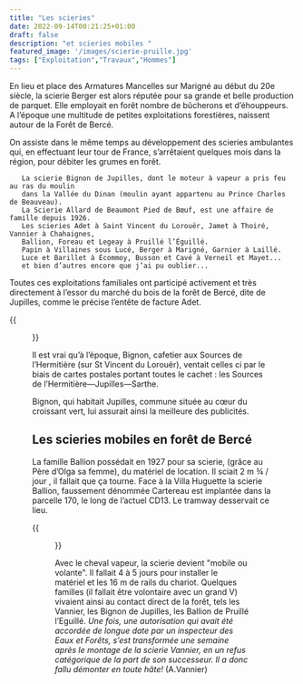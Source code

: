 ```yaml
---
title: "Les scieries"
date: 2022-09-14T00:21:25+01:00
draft: false
description: "et scieries mobiles "
featured_image: '/images/scierie-pruille.jpg'
tags: ["Exploitation","Travaux","Hommes"]
---
```


En lieu et place des Armatures Mancelles sur Marigné au début du 20e siècle, 
la scierie Berger est alors réputée pour sa grande et belle production de parquet.
Elle employait en forêt nombre de bûcherons et d’éhouppeurs.
A l’époque une multitude de petites exploitations forestières, naissent autour 
de la Forêt de Bercé.

On assiste dans le même temps au développement des scieries ambulantes qui, 
en effectuant leur tour de France, s’arrêtaient quelques mois dans la région,
pour débiter les grumes en forêt. 

       La scierie Bignon de Jupilles, dont le moteur à vapeur a pris feu au ras du moulin
       dans la Vallée du Dinan (moulin ayant appartenu au Prince Charles de Beauveau).
       La Scierie Allard de Beaumont Pied de Bœuf, est une affaire de famille depuis 1926.
       Les scieries Adet à Saint Vincent du Lorouër, Jamet à Thoiré, Vannier à Chahaignes,
       Ballion, Foreau et Legeay à Pruillé l’Éguillé.
       Papin à Villaines sous Lucé, Berger à Marigné, Garnier à Laillé.
       Luce et Barillet à Écommoy, Busson et Cavé à Verneil et Mayet...
       et bien d’autres encore que j’ai pu oublier...

Toutes ces exploitations familiales ont participé activement et très directement à l’essor du marché du bois
de la forêt de Bercé, dite de Jupilles, comme le précise l’entête de facture Adet. 

{{<figure src="/images/articles/facture.jpg" title="En tête des factures Adet">}}

Il est vrai qu’à l’époque, Bignon, cafetier aux Sources de l’Hermitière (sur St Vincent du Lorouër),
ventait celles ci par le biais de cartes postales portant toutes le cachet : les Sources de 
l’Hermitière—Jupilles—Sarthe. 

Bignon, qui habitait Jupilles, commune située au cœur du croissant vert, lui assurait ainsi la meilleure 
des publicités.


## Les scieries mobiles en forêt de Bercé

La famille Ballion possédait en 1927 pour sa scierie, (grâce au Père d’Olga sa femme), du matériel de location.
Il sciait 2 m ¾ / jour , il fallait que ça tourne.
Face à la Villa Huguette la scierie Ballion, faussement dénommée Cartereau est implantée dans la parcelle 170,
le long de l’actuel CD13. Le tramway desservait ce lieu.  
  
{{<figure src="/images/articles/scierie-ballion.jpg" title="La loge Ballion en 1931">}}  
  
Avec le cheval vapeur, la scierie devient "mobile ou volante". Il fallait 4 à 5 jours pour installer le
matériel et les 16 m de rails du chariot. Quelques familles (il fallait être volontaire avec un grand V)
vivaient ainsi au contact direct de la forêt, tels les Vannier, les Bignon de Jupilles, les Ballion de
Pruillé l’Eguillé.
*Une fois, une autorisation qui avait été accordée de longue date par un inspecteur des Eaux et Forêts,
s’est transformée une semaine après le montage de la scierie Vannier, en un refus catégorique de la part de
son successeur.* 
*Il a donc fallu démonter en toute hâte!* (A.Vannier)
       
